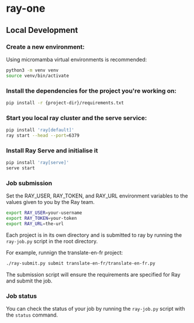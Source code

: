 # ray-one

## Local Development

### Create a new environment:

Using micromamba virtual environments is recommended:
```bash
python3 -m venv venv
source venv/bin/activate
```

### Install the dependencies for the project you're working on:

```bash
pip install -r {project-dir}/requirements.txt
```

### Start you local ray cluster and the serve service:

```bash
pip install 'ray[default]'
ray start --head --port=6379
```

### Install Ray Serve and initialise it

```bash
pip install 'ray[serve]'
serve start
```

### Job submission

Set the RAY_USER, RAY_TOKEN, and RAY_URL environment variables to the values given to you by the Ray team.

```bash
export RAY_USER=your-username
export RAY_TOKEN=your-token
export RAY_URL=the-url
```

Each project is in its own directory and is submitted to ray by running the `ray-job.py` script in the root directory.

For example, runnign the translate-en-fr project:
```bash
./ray-submit.py submit translate-en-fr/translate-en-fr.py
```

The submission script will ensure the requirements are specified for Ray and submit the job.

### Job status

You can check the status of your job by running the `ray-job.py` script with the `status` command.